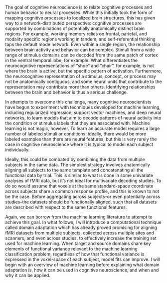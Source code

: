 The goal of cognitive neuroscience is to relate cognitive processes and human behavior to neural processes. While this initially took the form of mapping cognitive processes to localized brain structures, this has given way to a network-distributed perspective: cognitive processes are supported by combinations of potentially anatomically distinct brain regions. For example, working memory relies on frontal, parietal, and modality specific regions working in tandem, and self-referential thinking taps the default mode network. Even within a single region, the relationship between brain activity and behavior can be complex. Stimuli from a wide range of stimulus domains can be decoded from the same patch of cortex in the ventral temporal lobe, for example. What differentiates the neurocognitive representations of “shoe” and “chair”, for example, is not where the brain is active, but the specific pattern of activation. Furthermore, the neurocognitive representation of a stimulus, concept, or process may not be anatomically contiguous, and some neural units that contribute to the representation may contribute more than others. Identifying relationships between the brain and behavior is thus a serious challenge.

In attempts to overcome this challenge, many cognitive neuroscientists have begun to experiment with techniques developed for machine learning, including regularized regression, support vector machines, and deep neural networks, to learn models that aim to decode patterns of neural activity into the condition or stimulus labels that they are associated with. Machine learning is not magic, however. To learn an accurate model requires a large number of labeled stimuli or conditions; ideally, there would be more labeled examples than there are neural features, but this is very rarely the case in cognitive neuroscience where it is typical to model each subject individually.

Ideally, this could be combated by combining the data from multiple subjects in the same data. The simplest strategy involves anatomically aligning all subjects to the same template and concatenating all the functional data by trial. This is similar to what is done in some univariate analyses of fMRI data, but it’s not ideal for multivariate decoding studies. To do so would assume that voxels at the same standard-space coordinate across subjects share a common response profile, and this is known to not be the case. Before aggregating across subjects–or even potentially across studies–the datasets should be functionally aligned, such that all datasets are described with respect to the same functional features.

Again, we can borrow from the machine learning literature to attempt to achieve this goal. In what follows, I will introduce a computational technique called domain adaptation which has already proved promising for aligning fMRI datasets from multiple subjects, collected across multiple sites and scanners, and even across studies, to effectively increase the training set used for machine learning. When target and source domains share key elements of functional variance relevant to the machine learning classification problem, regardless of how that functional variance is expressed in the voxel-space of each subject, model fits can improve. I will begin with an overview of machine learning before explaining what domain adaptation is, how it can be used in cognitive neuroscience, and when and why it can be applied.